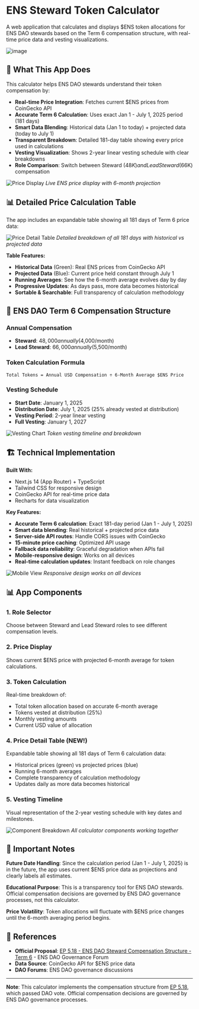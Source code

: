 # ENS Steward Token Calculator

A web application that calculates and displays $ENS token allocations for ENS DAO stewards based on the Term 6 compensation structure, with real-time price data and vesting visualizations.

![image](https://github.com/user-attachments/assets/a53e4b9e-18d8-4cb5-a099-a17134428a4c)


## 🎯 What This App Does

This calculator helps ENS DAO stewards understand their token compensation by:

- **Real-time Price Integration**: Fetches current $ENS prices from CoinGecko API
- **Accurate Term 6 Calculation**: Uses exact Jan 1 - July 1, 2025 period (181 days)
- **Smart Data Blending**: Historical data (Jan 1 to today) + projected data (today to July 1)
- **Transparent Breakdown**: Detailed 181-day table showing every price used in calculations
- **Vesting Visualization**: Shows 2-year linear vesting schedule with clear breakdowns
- **Role Comparison**: Switch between Steward ($48K) and Lead Steward ($66K) compensation

![Price Display](screenshots/price-display.png)
_Live ENS price display with 6-month projection_

## 📊 Detailed Price Calculation Table

The app includes an expandable table showing all 181 days of Term 6 price data:

![Price Detail Table](screenshots/price-detail-table.png)
_Detailed breakdown of all 181 days with historical vs projected data_

**Table Features:**

- **Historical Data** (Green): Real ENS prices from CoinGecko API
- **Projected Data** (Blue): Current price held constant through July 1
- **Running Averages**: See how the 6-month average evolves day by day
- **Progressive Updates**: As days pass, more data becomes historical
- **Sortable & Searchable**: Full transparency of calculation methodology

## 💼 ENS DAO Term 6 Compensation Structure

### Annual Compensation

- **Steward**: $48,000 annually ($4,000/month)
- **Lead Steward**: $66,000 annually ($5,500/month)

### Token Calculation Formula

```
Total Tokens = Annual USD Compensation ÷ 6-Month Average $ENS Price
```

### Vesting Schedule

- **Start Date**: January 1, 2025
- **Distribution Date**: July 1, 2025 (25% already vested at distribution)
- **Vesting Period**: 2-year linear vesting
- **Full Vesting**: January 1, 2027

![Vesting Chart](screenshots/vesting-breakdown.png)
_Token vesting timeline and breakdown_

## 🏗️ Technical Implementation

**Built With:**

- Next.js 14 (App Router) + TypeScript
- Tailwind CSS for responsive design
- CoinGecko API for real-time price data
- Recharts for data visualization

**Key Features:**

- **Accurate Term 6 calculation**: Exact 181-day period (Jan 1 - July 1, 2025)
- **Smart data blending**: Real historical + projected price data
- **Server-side API routes**: Handle CORS issues with CoinGecko
- **15-minute price caching**: Optimized API usage
- **Fallback data reliability**: Graceful degradation when APIs fail
- **Mobile-responsive design**: Works on all devices
- **Real-time calculation updates**: Instant feedback on role changes

![Mobile View](screenshots/mobile-responsive.png)
_Responsive design works on all devices_

## 📊 App Components

### 1. Role Selector

Choose between Steward and Lead Steward roles to see different compensation levels.

### 2. Price Display

Shows current $ENS price with projected 6-month average for token calculations.

### 3. Token Calculation

Real-time breakdown of:

- Total token allocation based on accurate 6-month average
- Tokens vested at distribution (25%)
- Monthly vesting amounts
- Current USD value of allocation

### 4. Price Detail Table (NEW!)

Expandable table showing all 181 days of Term 6 calculation data:

- Historical prices (green) vs projected prices (blue)
- Running 6-month averages
- Complete transparency of calculation methodology
- Updates daily as more data becomes historical

### 5. Vesting Timeline

Visual representation of the 2-year vesting schedule with key dates and milestones.

![Component Breakdown](screenshots/component-overview.png)
_All calculator components working together_

## 🚨 Important Notes

**Future Date Handling**: Since the calculation period (Jan 1 - July 1, 2025) is in the future, the app uses current $ENS price data as projections and clearly labels all estimates.

**Educational Purpose**: This is a transparency tool for ENS DAO stewards. Official compensation decisions are governed by ENS DAO governance processes, not this calculator.

**Price Volatility**: Token allocations will fluctuate with $ENS price changes until the 6-month averaging period begins.

## 🔗 References

- **Official Proposal**: [EP 5.18 - ENS DAO Steward Compensation Structure - Term 6](https://discuss.ens.domains/t/ens-dao-steward-compensation-structure-term-6/19739) - ENS DAO Governance Forum
- **Data Source**: CoinGecko API for $ENS price data
- **DAO Forums**: ENS DAO governance discussions

---

**Note**: This calculator implements the compensation structure from [EP 5.18](https://discuss.ens.domains/t/ens-dao-steward-compensation-structure-term-6/19739), which passed DAO vote. Official compensation decisions are governed by ENS DAO governance processes.
